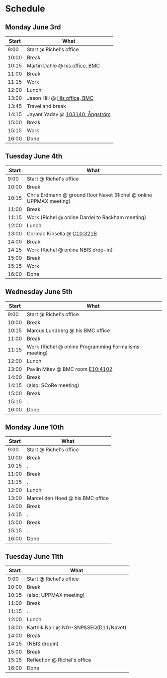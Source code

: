 # Schedule

## Monday June 3rd

Start|What
-----|-----
9:00 |Start @ Richel's office
10:00|Break
10:15|Martin Dahlö @ [his office, BMC](https://use.mazemap.com/#v=1&center=17.636148,59.841949&zoom=21.2&campusid=49&zlevel=4&sharepoitype=poi&sharepoi=383371)
11:00|Break
11:15|Work
12:00|Lunch
13:00|Jason Hill @ [His office, BMC](https://use.mazemap.com/#v=1&center=17.636334,59.842084&zoom=21.9&campusid=49&zlevel=3&sharepoitype=poi&sharepoi=383312)
13:45|Travel and break
14:15|Jayant Yadav @ [103140, Ångström](https://use.mazemap.com/#v=1&center=17.646853,59.839820&zoom=18&campusid=49&zlevel=4&sharepoitype=poi&sharepoi=1000824789)
15:00|Break
15:15|Work
16:00|Done

## Tuesday June 4th

Start|What
-----|-----
9:00 |Start @ Richel's office
10:00|Break
10:15|Chris Erdmann @ ground floor Navet (Richel @ online UPPMAX meeting)
11:00|Break
11:15|Work (Richel @ online Dardel to Rackham meeting)
12:00|Lunch
13:00|Cormac Kinsella @ [C10:321B](https://link.mazemap.com/CIHLoCP3)
14:00|Break
14:15|Work (Richel @ online NBIS drop-in)
15:00|Break
15:15|Work
16:00|Done

## Wednesday June 5th

Start|What
-----|-----
9:00 |Start @ Richel's office
10:00|Break
10:15|Marcus Lundberg @ his BMC office
11:00|Break
11:15|Work (Richel @ online Programming Formalisms meeting)
12:00|Lunch
13:00|Pavlin Mitev @ BMC room [E10:4102](https://link.mazemap.com/lQ26sWCk)
14:00|Break
14:15|(also: SCoRe meeting)
15:00|Break
15:15|.
16:00|Done

## Monday June 10th

Start|What
-----|-----
9:00 |Start @ Richel's office
10:00|Break
10:15|.
11:00|Break
11:15|.
12:00|Lunch
13:00|Marcel den Hoed @ his BMC office
14:00|Break
14:15|.
15:00|Break
15:15|.
16:00|Done

## Tuesday June 11th

Start|What
-----|-----
9:00 |Start @ Richel's office
10:00|Break
10:15|(also: UPPMAX meeting)
11:00|Break
11:15|.
12:00|Lunch
13:00|Karthik Nair @ NGI-SNP&SEQ(D11/Navet)
14:00|Break
14:15|(NBIS dropin)
15:00|Break
15:15|Reflection @ Richel's office
16:00|Done

